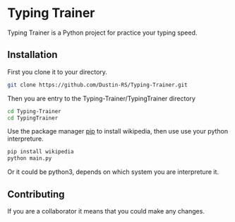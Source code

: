 # Typing Trainer
Typing Trainer is a Python project for practice your typing speed.

## Installation
First you clone it to your directory.

```bash
git clone https://github.com/Dustin-RS/Typing-Trainer.git
```

Then you are entry to the Typing-Trainer/TypingTrainer directory

```bash
cd Typing-Trainer
cd TypingTrainer
```

Use the package manager [pip](https://pip.pypa.io/en/stable/) to install wikipedia, 
then use use your python interpreture. 

```bash
pip install wikipedia
python main.py
```
Or it could be python3, depends on which system you are interpreture it.

## Contributing
If you are a collaborator it means that you could make any changes.

